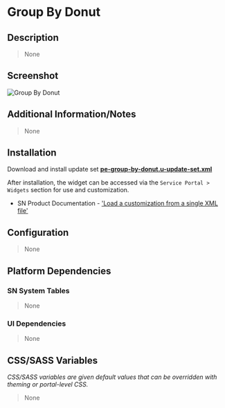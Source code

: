 # Group By Donut

## Description

> None

## Screenshot

![Group By Donut](https://raw.githubusercontent.com/platform-experience/serviceportal-widget-library/master/src/pe-group-by-donut/images/pe-group-by-donut.png)

## Additional Information/Notes

> None

## Installation

Download and install update set **[pe-group-by-donut.u-update-set.xml](https://github.com/platform-experience/serviceportal-widget-library/blob/master/src/pe-group-by-donut/pe-group-by-donut.u-update-set.xml)**

After installation, the widget can be accessed via the `Service Portal > Widgets` section for use and customization.

* SN Product Documentation - ['Load a customization from a single XML file'](https://docs.servicenow.com/bundle/kingston-application-development/page/build/system-update-sets/task/t_SaveAnUpdateSetAsAnXMLFile.html)

## Configuration

> None

## Platform Dependencies

### SN System Tables

> None

### UI Dependencies

> None

## CSS/SASS Variables

_CSS/SASS variables are given default values that can be overridden with theming or portal-level CSS._

> None
